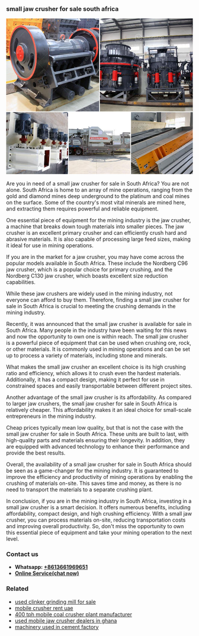 <h3>small jaw crusher for sale south africa</h3><img src='1708587358.jpg' alt=''><p>Are you in need of a small jaw crusher for sale in South Africa? You are not alone. South Africa is home to an array of mine operations, ranging from the gold and diamond mines deep underground to the platinum and coal mines on the surface. Some of the country's most vital minerals are mined here, and extracting them requires powerful and reliable equipment.</p><p>One essential piece of equipment for the mining industry is the jaw crusher, a machine that breaks down tough materials into smaller pieces. The jaw crusher is an excellent primary crusher and can efficiently crush hard and abrasive materials. It is also capable of processing large feed sizes, making it ideal for use in mining operations.</p><p>If you are in the market for a jaw crusher, you may have come across the popular models available in South Africa. These include the Nordberg C96 jaw crusher, which is a popular choice for primary crushing, and the Nordberg C130 jaw crusher, which boasts excellent size reduction capabilities.</p><p>While these jaw crushers are widely used in the mining industry, not everyone can afford to buy them. Therefore, finding a small jaw crusher for sale in South Africa is crucial to meeting the crushing demands in the mining industry.</p><p>Recently, it was announced that the small jaw crusher is available for sale in South Africa. Many people in the industry have been waiting for this news and now the opportunity to own one is within reach. The small jaw crusher is a powerful piece of equipment that can be used when crushing ore, rock, or other materials. It is commonly used in mining operations and can be set up to process a variety of materials, including stone and minerals.</p><p>What makes the small jaw crusher an excellent choice is its high crushing ratio and efficiency, which allows it to crush even the hardest materials. Additionally, it has a compact design, making it perfect for use in constrained spaces and easily transportable between different project sites.</p><p>Another advantage of the small jaw crusher is its affordability. As compared to larger jaw crushers, the small jaw crusher for sale in South Africa is relatively cheaper. This affordability makes it an ideal choice for small-scale entrepreneurs in the mining industry.</p><p>Cheap prices typically mean low quality, but that is not the case with the small jaw crusher for sale in South Africa. These units are built to last, with high-quality parts and materials ensuring their longevity. In addition, they are equipped with advanced technology to enhance their performance and provide the best results.</p><p>Overall, the availability of a small jaw crusher for sale in South Africa should be seen as a game-changer for the mining industry. It is guaranteed to improve the efficiency and productivity of mining operations by enabling the crushing of materials on-site. This saves time and money, as there is no need to transport the materials to a separate crushing plant.</p><p>In conclusion, if you are in the mining industry in South Africa, investing in a small jaw crusher is a smart decision. It offers numerous benefits, including affordability, compact design, and high crushing efficiency. With a small jaw crusher, you can process materials on-site, reducing transportation costs and improving overall productivity. So, don't miss the opportunity to own this essential piece of equipment and take your mining operation to the next level.</p><h3>Contact us</h3><ul><li><strong>Whatsapp:&nbsp;<a href="https://wa.me/8613661969651">+8613661969651</a></strong></li><li><a href="https://swt.shibang-china.com/?git&amp;zhl&amp;small jaw crusher for sale south africa"><strong>Online Service(chat now)</strong></a></li></ul><h3>Related</h3><ul><li><a href='used clinker grinding mill for sale.md'>used clinker grinding mill for sale</a></li><li><a href='mobile crusher rent uae.md'>mobile crusher rent uae</a></li><li><a href='400 tph mobile coal crusher plant manufacturer.md'>400 tph mobile coal crusher plant manufacturer</a></li><li><a href='used mobile jaw crusher dealers in ghana.md'>used mobile jaw crusher dealers in ghana</a></li><li><a href='machinery used in cement factory.md'>machinery used in cement factory</a></li></ul>